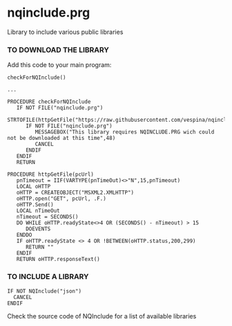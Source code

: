 # nqinclude.prg
Library to include various public libraries


### TO DOWNLOAD THE LIBRARY

Add this code to your main program:


    checkForNQInclude()

    ...
    
    PROCEDURE checkForNQInclude
       IF NOT FILE("nqinclude.prg")
          STRTOFILE(httpGetFile("https://raw.githubusercontent.com/vespina/nqinclude/main/nqinclude.prg"),"nqinclude.prg")
          IF NOT FILE("nqinclude.prg")
             MESSAGEBOX("This library requires NQINCLUDE.PRG wich could not be downloaded at this time",48)
             CANCEL
          ENDIF
       ENDIF
       RETURN
	
    PROCEDURE httpGetFile(pcUrl)
       pnTimeout = IIF(VARTYPE(pnTimeOut)<>"N",15,pnTimeout) 	
       LOCAL oHTTP
       oHTTP = CREATEOBJECT("MSXML2.XMLHTTP")
       oHTTP.open("GET", pcUrl, .F.)
       oHTTP.Send()
       LOCAL nTimeOut
       nTimeout = SECONDS()
       DO WHILE oHTTP.readyState<>4 OR (SECONDS() - nTimeout) > 15
          DOEVENTS
       ENDDO
       IF oHTTP.readyState <> 4 OR !BETWEEN(oHTTP.status,200,299)
          RETURN ""
       ENDIF 
       RETURN oHTTP.responseText()

    
### TO INCLUDE A LIBRARY

    IF NOT NQInclude("json")
      CANCEL
    ENDIF
    
    
Check the source code of NQInclude for a list of available libraries
